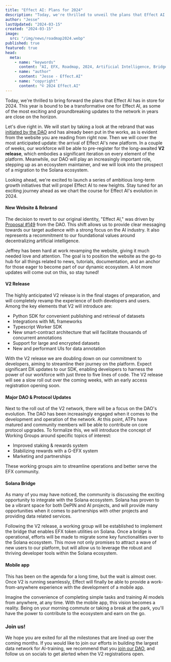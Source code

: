 ```yaml
---
title: "Effect AI: Plans for 2024"
description: "Today, we're thrilled to unveil the plans that Effect AI has in store for 2024"
author: "Jesse"
lastUpdated: "2024-03-15"
created: "2024-03-15"
image:
  src: "/img/news/roadmap2024.webp"
published: true
featured: true
head:
  meta:
    - name: "keywords"
      content: "AI, EFX, Roadmap, 2024, Artificial Intelligence, Bridge, Solana"
    - name: "author"
      content: "Jesse - Effect.AI"
    - name: "copyright"
      content: "© 2024 Effect.AI"
---
```


Today, we're thrilled to bring forward the plans that Effect AI has in store for 2024. This year is bound to be a transformative one for Effect AI, as some of the most exciting and groundbreaking updates to the network in years are close on the horizon.

Let's dive right in. We will start by taking a look at the rebrand that was [initiated by the DAO](https://dao.effect.network/proposals/149) and has already been put in the works, as is evident from the website you are reading from right now. Then we will cover the most anticipated update: the arrival of Effect AI's new platform. In a couple of weeks, our workforce will  be able to pre-register for the long-awaited **V2 release**, which embodies a significant iteration on every element of the platform. Meanwhile, our DAO will play an increasingly important role, stepping up as an ecosystem maintainer, and we will look into the prospect of a migration to the Solana ecosystem.

Looking ahead, we're excited to launch a series of ambitious long-term growth initiatives that will propel Effect AI to new heights. Stay tuned for an exciting journey ahead as we chart the course for Effect AI's evolution in 2024.

#### New Website & Rebrand

The decision to revert to our original identity, "Effect AI," was driven by [Proposal #149](https://dao.effect.network/proposals/149) from the DAO. This shift allows us to provide clear messaging towards  our target audience with a strong focus on the AI industry. It also represents a recommitment to our foundational values around decentralizing artificial intelligence. 

Jeffrey has been hard at work revamping the website, giving it much needed love and attention. The goal is to position the website as the go-to hub for all things related to news, tutorials, documentation, and an anchor for those eager to become part of our dynamic ecosystem. A lot more updates will come out on this, so stay tuned!

#### V2 Release

The highly anticipated V2 release is in the final stages of preparation, and will completely revamp the experience of both developers and users. Among the key elements that V2 will introduce are:

- Python SDK for convenient publishing and retrieval of datasets
- Integrations with ML frameworks
- Typescript Worker SDK
- New smart-contract architecture that will facilitate thousands of concurrent annotations
- Support for large and encrypted datasets 
- New and performant UIs for data annotation

With the V2 release we are doubling down on our commitment to developers, aiming to streamline their journey on the platform. Expect significant DX updates to our SDK, enabling developers to harness the power of our workforce with just three to five lines of code. The V2 release will see a slow roll out over the coming weeks, with an early access registration opening soon.

#### Major DAO & Protocol Updates

Next to the roll out of the V2 network, there will be a focus on the DAO's evolution. The DAO has been increasingly engaged when it comes to the development and operation of the network. At this point, ATPs have matured and community members will be able to contribute on core protocol upgrades. To formalize this, we will introduce the concept of Working Groups around specific topics of interest:

- Improved staking & rewards system
- Stabilizing rewards with a G-EFX system
- Marketing and partnerships

These working groups aim to streamline operations and better serve the EFX community.

#### Solana Bridge

As many of you may have noticed, the community is discussing the exciting opportunity to integrate with the Solana ecosystem. Solana has proven to be a vibrant space for both DePIN and AI projects, and will provide many opportunities when it comes to partnerships with other projects and providing data related services.

Following the V2 release, a working group will be established to implement the bridge that enables EFX token utilities on Solana. Once a bridge is operational, efforts will be made to migrate some key functionalities over to the Solana ecosystem. This move not only promises to attract a wave of new users to our platform, but will allow us to leverage the robust and thriving developer tools within the Solana ecosystem.

#### Mobile app

This has been on the agenda for a long time, but the wait is almost over. Once V2 is running seamlessly, Effect will finally be able to provide a work-from-anywhere experience with the development of a mobile app.

Imagine the convenience of completing simple tasks and training AI models from anywhere, at any time. With the mobile app, this vision becomes a reality. Being on your morning commute or taking a break at the park, you'll have the power to contribute to the ecosystem and earn on the go.

### Join us!

We hope you are exited for all the milestones that are lined up over the coming months. If you would like to join our efforts in building the largest data network for AI-training, we recommend that you [join our DAO](dao.effect.network), and follow us on socials to get alerted when the V2 registrations open.
